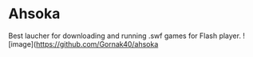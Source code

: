 # Ahsoka
Best laucher for downloading and running .swf games for Flash player.
![image](https://github.com/Gornak40/ahsoka